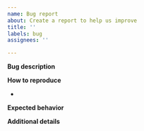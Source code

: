 ```yaml
---
name: Bug report
about: Create a report to help us improve
title: ''
labels: bug
assignees: ''

---
```


**Bug description**
<!--A clear and concise description of what the bug is.-->


**How to reproduce**
<!--Steps to reproduce the behavior:-->

- 


**Expected behavior**
<!--A clear and concise description of what you expected to happen.-->


**Additional details**
<!--Please add context, links, reasons, screenshots, etc.-->


